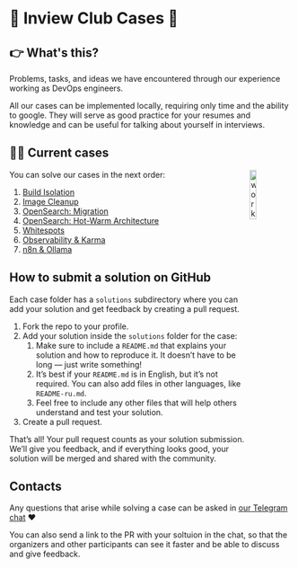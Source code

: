 # 💼 Inview Club Cases 💼

## 👉 What's this?

Problems, tasks, and ideas we have encountered through our experience working as DevOps engineers.

All our cases can be implemented locally, requiring only time and the ability to google. They will serve as good practice for your resumes and knowledge and can be useful for talking about yourself in interviews.

## 👨‍💻 Current cases

<img align="right" src="https://media0.giphy.com/media/v1.Y2lkPTc5MGI3NjExM3o5NzBrMHpyZ2ppYTdkZ29icWYwcm8xNGRkNzNnODZqcnB0YjYzMCZlcD12MV9pbnRlcm5hbF9naWZfYnlfaWQmY3Q9cw/1Pn9VCFR6LxWDJaTvq/giphy.gif" width="15%" alt="work"> 

You can solve our cases in the next order:

1. [Build Isolation](01-build-isolation/README.md)
2. [Image Cleanup](02-image-cleanup/README.md)
3. [OpenSearch: Migration](03-opensearch-migration/README.md)
4. [OpenSearch: Hot-Warm Architecture](04-opensearch-hot-warm/README.md)
5. [Whitespots](05-whitespots/README.md)
6. [Observability & Karma](06-observability-karma/README.md)
7. [n8n & Ollama](07-n8n-ollama/README.md)

## How to submit a solution on GitHub

Each case folder has a `solutions` subdirectory where you can add your solution and get feedback by creating a pull request.

1. Fork the repo to your profile.
2. Add your solution inside the `solutions` folder for the case:
   1. Make sure to include a `README.md` that explains your solution and how to reproduce it. It doesn’t have to be long — just write something!
   2. It’s best if your `README.md` is in English, but it’s not required. You can also add files in other languages, like `README-ru.md`.
   3. Feel free to include any other files that will help others understand and test your solution.
3. Create a pull request.

That’s all! Your pull request counts as your solution submission. We’ll give you feedback, and if everything looks good, your solution will be merged and shared with the community.

## Contacts

Any questions that arise while solving a case can be asked in [our Telegram chat](https://t.me/+nSELCyIX8ltlNjU6) ❤️

You can also send a link to the PR with your soltuion in the chat, so that the organizers and other participants can see it faster and be able to discuss and give feedback.
